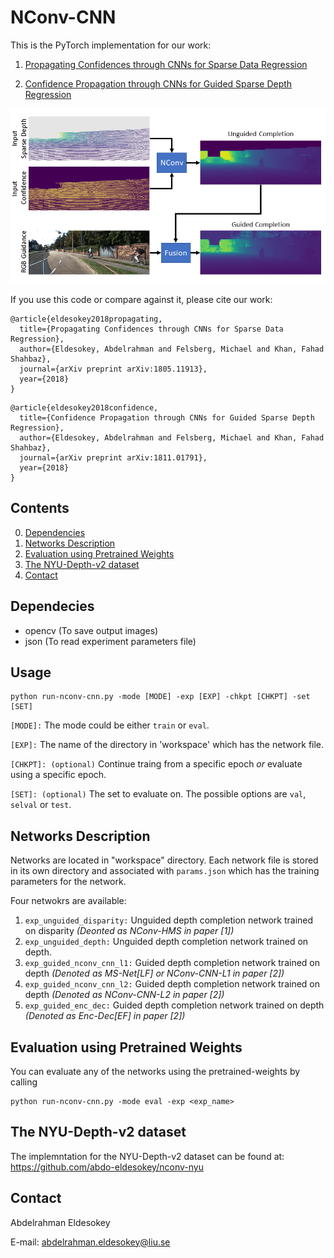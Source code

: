 # NConv-CNN

This is the PyTorch implementation for our work:

1. [Propagating Confidences through CNNs for Sparse Data Regression](https://arxiv.org/abs/1805.11913)

2. [Confidence Propagation through CNNs for Guided Sparse Depth Regression ](https://arxiv.org/abs/1811.01791)

<p align="center">
  <img src="imgs/teaser.png"/>
</p>

If you use this code or compare against it, please cite our work:
```
@article{eldesokey2018propagating,
  title={Propagating Confidences through CNNs for Sparse Data Regression},
  author={Eldesokey, Abdelrahman and Felsberg, Michael and Khan, Fahad Shahbaz},
  journal={arXiv preprint arXiv:1805.11913},
  year={2018}
}
```
```
@article{eldesokey2018confidence,
  title={Confidence Propagation through CNNs for Guided Sparse Depth Regression},
  author={Eldesokey, Abdelrahman and Felsberg, Michael and Khan, Fahad Shahbaz},
  journal={arXiv preprint arXiv:1811.01791},
  year={2018}
}
```
## Contents
0. [Dependencies](#dependencies)
0. [Networks Description](#networks-description)
0. [Evaluation using Pretrained Weights](#evaluation-using-pretrained-weights)
0. [The NYU-Depth-v2 dataset](#the-nyu-depth-v2-dataset)
0. [Contact](#contact)

## Dependecies
* opencv (To save output images)
* json (To read experiment parameters file)

## Usage
```
python run-nconv-cnn.py -mode [MODE] -exp [EXP] -chkpt [CHKPT] -set [SET]
```
`[MODE]:` The mode could be either `train` or `eval`.

`[EXP]:` The name of the directory in 'workspace' which has the network file. 

`[CHKPT]: (optional)`  Continue traing from a specific epoch _or_ evaluate using a specific epoch.

`[SET]: (optional)` The set to evaluate on. The possible options are `val`, `selval` or `test`.

## Networks Description
Networks are located in "workspace" directory. Each network file is stored in its own directory and associated with `params.json` which has the training parameters for the network.

Four netwokrs are available:
1. `exp_unguided_disparity:` Unguided depth completion network trained on disparity *(Deonted as NConv-HMS in paper [1])*
2. `exp_unguided_depth:` Unguided depth completion network trained on depth.
3. `exp_guided_nconv_cnn_l1:` Guided depth completion network trained on depth *(Denoted as MS-Net[LF] or NConv-CNN-L1 in paper [2])*
4. `exp_guided_nconv_cnn_l2:` Guided depth completion network trained on depth *(Denoted as NConv-CNN-L2 in paper [2])*
5. `exp_guided_enc_dec:` Guided depth completion network trained on depth *(Denoted as Enc-Dec[EF] in paper [2])*

## Evaluation using Pretrained Weights 
You can evaluate any of the networks using the pretrained-weights by calling 
```
python run-nconv-cnn.py -mode eval -exp <exp_name>
```

## The NYU-Depth-v2 dataset
The implemntation for the NYU-Depth-v2 dataset can be found at:
https://github.com/abdo-eldesokey/nconv-nyu

## Contact
Abdelrahman Eldesokey

E-mail: abdelrahman.eldesokey@liu.se
